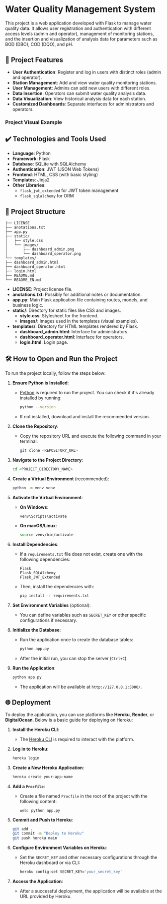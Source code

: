 # Water Quality Management System

This project is a web application developed with Flask to manage water quality data. It allows user registration and authentication with different access levels (admin and operator), management of monitoring stations, and the insertion and visualization of analysis data for parameters such as BOD (DBO), COD (DQO), and pH.

## 🔨 Project Features

- **User Authentication**: Register and log in users with distinct roles (admin and operator).
- **Station Management**: Add and view water quality monitoring stations.
- **User Management**: Admins can add new users with different roles.
- **Data Insertion**: Operators can submit water quality analysis data.
- **Data Visualization**: View historical analysis data for each station.
- **Customized Dashboards**: Separate interfaces for administrators and operators.

### Project Visual Example



## ✔️ Technologies and Tools Used

- **Language**: Python
- **Framework**: Flask
- **Database**: SQLite with SQLAlchemy
- **Authentication**: JWT (JSON Web Tokens)
- **Frontend**: HTML, CSS (with basic styling)
- **Templates**: Jinja2
- **Other Libraries**:
  - `flask_jwt_extended` for JWT token management
  - `flask_sqlalchemy` for ORM

## 📁 Project Structure

```
├── LICENSE
├── anotations.txt
├── app.py
├── static/
│   ├── style.css
│   └── images/
│       ├── dashboard_admin.png
│       └── dashboard_operator.png
└── templates/
├── dashboard_admin.html
├── dashboard_operator.html
├── login.html
├── README.md
└── README_EN.md
```

- **LICENSE**: Project license file.
- **anotations.txt**: Possibly for additional notes or documentation.
- **app.py**: Main Flask application file containing routes, models, and business logic.
- **static/**: Directory for static files like CSS and images.
  - **style.css**: Stylesheet for the frontend.
  - **images/**: Images used in the templates (visual examples).
- **templates/**: Directory for HTML templates rendered by Flask.
  - **dashboard_admin.html**: Interface for administrators.
  - **dashboard_operator.html**: Interface for operators.
  - **login.html**: Login page.

## 🛠️ How to Open and Run the Project

To run the project locally, follow the steps below:

1. **Ensure Python is Installed**:
   - [Python](https://www.python.org/) is required to run the project. You can check if it's already installed by running:
     
     ```bash
     python --version
     ```

   - If not installed, download and install the recommended version.

2. **Clone the Repository**:
   - Copy the repository URL and execute the following command in your terminal:
     
     ```bash
     git clone <REPOSITORY_URL>
     ```

3. **Navigate to the Project Directory**:
   
   ```bash
   cd <PROJECT_DIRECTORY_NAME>
   ```

4. **Create a Virtual Environment** (recommended):

   ```bash
   python -m venv venv
   ```

5. **Activate the Virtual Environment**:
    - **On Windows**:

      ```bash
      venv\Scripts\activate
      ```

    - **On macOS/Linux**:

      ```bash
      source venv/bin/activate
      ```

6. **Install Dependencies**:
    - If a `requirements.txt` file does not exist, create one with the following dependencies:

      ```
      Flask
      Flask_SQLAlchemy
      Flask_JWT_Extended
      ```

    - Then, install the dependencies with:

      ```bash
      pip install -r requirements.txt
      ```

7. **Set Environment Variables** (optional):
    - You can define variables such as `SECRET_KEY` or other specific configurations if necessary.

8. **Initialize the Database**:
    - Run the application once to create the database tables:

      ```bash
      python app.py
      ```

    - After the initial run, you can stop the server (`Ctrl+C`).

9. **Run the Application**:

   ```bash
   python app.py
   ```

    - The application will be available at `http://127.0.0.1:5000/`.

## 🌐 Deployment

To deploy the application, you can use platforms like **Heroku**, **Render**, or **DigitalOcean**. Below is a basic guide for deploying on Heroku:

1. **Install the Heroku CLI**:
    - The [Heroku CLI](https://devcenter.heroku.com/articles/heroku-cli) is required to interact with the platform.

2. **Log in to Heroku**:

   ```bash
   heroku login
   ```

3. **Create a New Heroku Application**:

   ```bash
   heroku create your-app-name
   ```

4. **Add a `Procfile`**:
    - Create a file named `Procfile` in the root of the project with the following content:

      ```
      web: python app.py
      ```

5. **Commit and Push to Heroku**:

   ```bash
   git add .
   git commit -m "Deploy to Heroku"
   git push heroku main
   ```

6. **Configure Environment Variables on Heroku**:
    - Set the `SECRET_KEY` and other necessary configurations through the Heroku dashboard or via CLI:

      ```bash
      heroku config:set SECRET_KEY='your_secret_key'
      ```

7. **Access the Application**:
    - After a successful deployment, the application will be available at the URL provided by Heroku.
